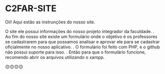 # C2FAR-SITE

Oii! Aqui estão as instrunções do nosso site. 

O site ele possui informações do nosso projeto integrador da faculdade. 
. Ao fim do nosso site existe um formulário onde o objetivo é os professores se cadastrarem para que possamos analisar 
e aprovar ele para se cadastrar oficialmente no nosso aplicativo. 
. O formulário foi feito com PHP, e o github não possui suporte para isso. 
. Então para que o formulário funcione, recomendo abrir os arquivos utilizando o xampp.

😊😊😊😊
